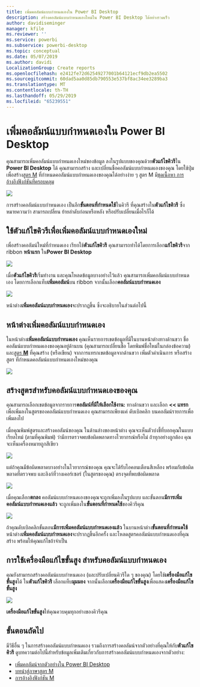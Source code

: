 ```yaml
---
title: เพิ่มคอลัมน์แบบกำหนดเองใน Power BI Desktop
description: สร้างคอลัมน์แบบกำหนดเองใหม่ใน Power BI Desktop ได้อย่างรวดเร็ว
author: davidiseminger
manager: kfile
ms.reviewer: ''
ms.service: powerbi
ms.subservice: powerbi-desktop
ms.topic: conceptual
ms.date: 05/07/2019
ms.author: davidi
LocalizationGroup: Create reports
ms.openlocfilehash: e2412fe72d62549277001b64121ecf9db2ea5502
ms.sourcegitcommit: 60dad5aa0d85db790553e537bf8ac34ee3289ba3
ms.translationtype: MT
ms.contentlocale: th-TH
ms.lasthandoff: 05/29/2019
ms.locfileid: "65239551"
---
```

# <a name="add-a-custom-column-in-power-bi-desktop"></a>เพิ่มคอลัมน์แบบกำหนดเองใน Power BI Desktop
คุณสามารถเพิ่มคอลัมน์แบบกำหนดเองใหม่ของข้อมูล ลงในรูปแบบของคุณด้วย**ตัวแก้ไขคิวรี**ใน **Power BI Desktop** ได้ คุณสามารถสร้าง และเปลี่ยนชื่อคอลัมน์แบบกำหนดเองของคุณ โดยใช้ปุ่มเพื่อสร้าง[สูตร M](https://msdn.microsoft.com/library/mt270235.aspx) ที่กำหนดคอลัมน์แบบกำหนดเองของคุณได้อย่างง่าย ๆ สูตร M มี[ชุดเนื้อหา การอ้างอิงฟังก์ชันที่ครอบคลุม](https://msdn.microsoft.com/library/mt779182.aspx) 

![](media/desktop-add-custom-column/add-custom-column_01.png)

การสร้างคอลัมน์แบบกำหนดเอง เป็นอีก**ขั้นตอนที่กำหนดใช้**ในคิวรี ที่คุณสร้างใน**ตัวแก้ไขคิวรี** ซึ่งหมายความว่า สามารถเปลี่ยน ย้ายลำดับก่อนหรือหลัง หรือปรับเปลี่ยนเมื่อไรก็ได้

## <a name="use-query-editor-to-add-a-new-custom-column"></a>ใช้ตัวแก้ไขคิวรีเพื่อเพิ่มคอลัมน์แบบกำหนดเองใหม่
เพื่อสร้างคอลัมน์ใหม่ที่กำหนดเอง เรียกใช้**ตัวแก้ไขคิวรี** คุณสามารถทำได้โดยการเลือก**แก้ไขคิวรี**จาก ribbon **หน้าแรก** ใน**Power BI Desktop**

![](media/desktop-add-custom-column/add-column-from-example_02.png)

เมื่อ**ตัวแก้ไขคิวรี**เริ่มทำงาน และคุณโหลดข้อมูลบางอย่างไว้แล้ว คุณสามารถเพิ่มคอลัมน์แบบกำหนดเอง โดยการเลือกแท็บ**เพิ่มคอลัมน์**บน ribbon จากนั้นเลือก**คอลัมน์แบบกำหนดเอง**

![](media/desktop-add-custom-column/add-custom-column_02.png)

หน้าต่าง**เพิ่มคอลัมน์แบบกำหนดเอง**จะปรากฏขึ้น ซึ่งจะอธิบายในส่วนต่อไปนี้

## <a name="the-add-custom-column-window"></a>หน้าต่างเพิ่มคอลัมน์แบบกำหนดเอง
ในหน้าต่าง**เพิ่มคอลัมน์แบบกำหนดเอง** คุณเห็นรายการเขตข้อมูลที่มีในบานหน้าต่างทางด้านขวา ชื่อคอลัมน์แบบกำหนดเองของคุณอยู่ด้านบน (คุณสามารถเปลี่ยนชื่อ โดยพิมพ์ชื่อใหม่ในกล่องข้อความ) และ[สูตร **M**](https://msdn.microsoft.com/library/mt779182.aspx) ที่คุณสร้าง (หรือเขียน) จากการแทรกเขตข้อมูลจากด้านขวา เพิ่มตัวดำเนินการ หรือสร้างสูตร ที่กำหนดคอลัมน์แบบกำหนดเองใหม่ของคุณ 

![](media/desktop-add-custom-column/add-custom-column_03.png)

## <a name="create-formulas-for-your-custom-column"></a>สร้างสูตรสำหรับคอลัมน์แบบกำหนดเองของคุณ
คุณสามารถเลือกเขตข้อมูลจากรายการ**คอลัมน์ที่มีให้เลือกใช้งาน:** ทางด้านขวา และเลือก **<< แทรก** เพื่อเพิ่มลงในสูตรของคอลัมน์แบบกำหนดเอง คุณสามารถเพียงแค่ ดับเบิลคลิก บนคอลัมน์รายการเพื่อเพิ่มลงไป

เมื่อคุณพิมพ์สูตรและสร้างคอลัมน์ของคุณ ในด้านล่างของหน้าต่าง คุณจะเห็นตัวบ่งชี้ที่บอกคุณในแบบเรียลไทม์ (ตามที่คุณพิมพ์) ว่ามีการตรวจพบข้อผิดพลาดทางไวยากรณ์หรือไม่ ถ้าทุกอย่างถูกต้อง คุณจะเห็นเครื่องหมายถูกสีเขียว

![](media/desktop-add-custom-column/add-custom-column_04.png)

แต่ถ้าคุณมีข้อผิดพลาดบางอย่างในไวยากรณ์ของคุณ คุณจะได้รับไอคอนเตือนสีเหลือง พร้อมกับข้อผิดพลาดที่ตรวจพบ และลิงก์ที่วางเคอร์เซอร์ (ในสูตรของคุณ) ตรงจุดที่พบข้อผิดพลาด

![](media/desktop-add-custom-column/add-custom-column_05.png)

เมื่อคุณเลือก**ตกลง** คอลัมน์แบบกำหนดเองของคุณจะถูกเพิ่มลงในรูปแบบ และขั้นตอน**มีการเพิ่มคอลัมน์แบบกำหนดเองแล้ว** จะถูกเพิ่มลงใน**ขั้นตอนที่กำหนดใช้**ของคิวรีคุณ

![](media/desktop-add-custom-column/add-custom-column_06.png)

ถ้าคุณดับเบิลคลิกขั้นตอน**มีการเพิ่มคอลัมน์แบบกำหนดเองแล้ว** ในบานหน้าต่าง**ขั้นตอนที่กำหนดใช้** หน้าต่าง**เพิ่มคอลัมน์แบบกำหนดเอง**จะปรากฏขึ้นอีกครั้ง และโหลดสูตรคอลัมน์แบบกำหนดเองที่คุณสร้าง พร้อมให้คุณแก้ไขถ้าจำเป็น

## <a name="using-the-advanced-editor-for-custom-columns"></a>การใช้เครื่องมือแก้ไขขั้นสูง สำหรับคอลัมน์แบบกำหนดเอง
คุณยังสามารถสร้างคอลัมน์แบบกำหนดเอง (และปรับเปลี่ยนคิวรีใด ๆ ของคุณ) โดยใช้**เครื่องมือแก้ไขขั้นสูง**ได้ ใน**ตัวแก้ไขคิวรี** เลือกแท็บ**มุมมอง** จากนั้นเลือก**เครื่องมือแก้ไขขั้นสูง**เพื่อแสดง**เครื่องมือแก้ไขขั้นสูง**

![](media/desktop-add-custom-column/add-custom-column_07.png)

**เครื่องมือแก้ไขขั้นสูง**ให้คุณควบคุมทุกอย่างของคิวรีคุณ

## <a name="next-steps"></a>ขั้นตอนถัดไป
มีวิธีอื่น ๆ ในการสร้างคอลัมน์แบบกำหนดเอง รวมถึงการสร้างคอลัมน์จากตัวอย่างที่คุณให้กับ**ตัวแก้ไขคิวรี** ดูบทความต่อไปนี้สำหรับข้อมูลเพิ่มเติมเกี่ยวกับการสร้างคอลัมน์แบบกำหนดเองจากตัวอย่าง:

* [เพิ่มคอลัมน์จากตัวอย่างใน Power BI Desktop](desktop-add-column-from-example.md)
* [บทนำสู่ภาษาสูตร M](https://msdn.microsoft.com/library/mt270235.aspx)
* [การอ้างอิงฟังก์ชัน M](https://msdn.microsoft.com/library/mt779182.aspx)  

